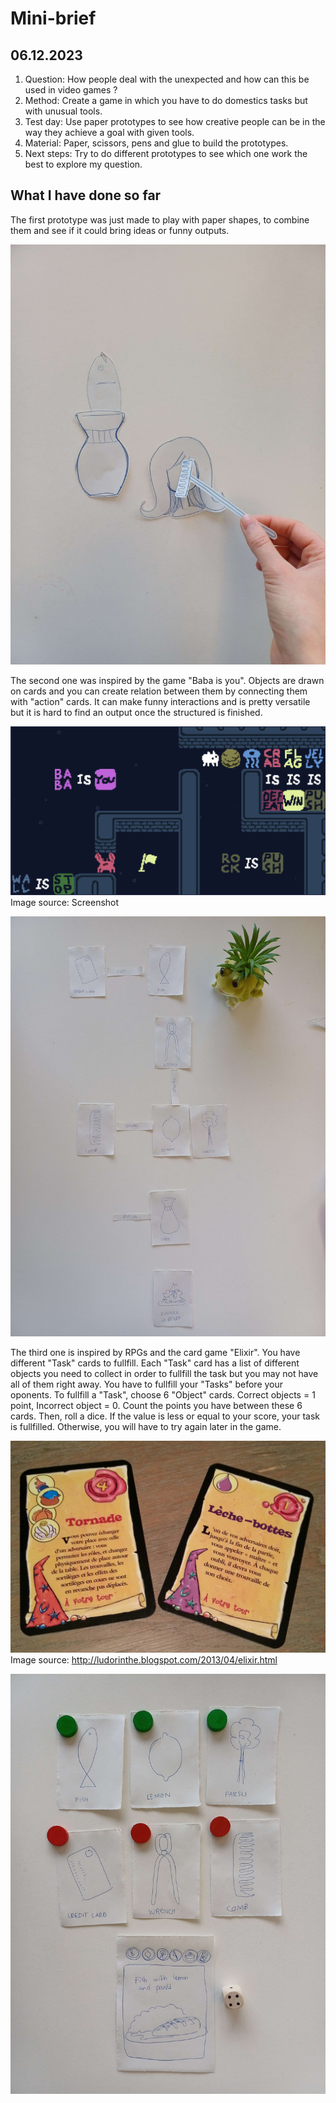 # Mini-brief

## 06.12.2023

1. Question: How people deal with the unexpected and how can this be used in video games ?
2. Method: Create a game in which you have to do domestics tasks but with unusual tools.
3. Test day: Use paper prototypes to see how creative people can be in the way they achieve a goal with given tools.
4. Material: Paper, scissors, pens and glue to build the prototypes.
5. Next steps: Try to do different prototypes to see which one work the best to explore my question.

## What I have done so far

The first prototype was just made to play with paper shapes, to combine them and see if it could bring ideas or funny outputs.

![](images/20231206/proto_papershapes.jpg)

The second one was inspired by the game "Baba is you". Objects are drawn on cards and you can create relation between them by connecting them with "action" cards. It can make funny interactions and is pretty versatile but it is hard to find an output once the structured is finished.

![](images/20231206/babaisyou.png)
Image source: Screenshot

![](images/20231206/proto_structure.jpg)

The third one is inspired by RPGs and the card game "Elixir". You have different "Task" cards to fullfill. Each "Task" card has a list of different objects you need to collect in order to fullfill the task but you may not have all of them right away. You have to fullfill your "Tasks" before your oponents. To fullfill a "Task", choose 6 "Object" cards. Correct objects = 1 point, Incorrect object = 0. Count the points you have between these 6 cards. Then, roll a dice. If the value is less or equal to your score, your task is fullfilled. Otherwise, you will have to try again later in the game.

![](images/20231206/elixir.jpeg)
Image source: http://ludorinthe.blogspot.com/2013/04/elixir.html

![](images/20231206/proto_jdrelixir.jpg)
